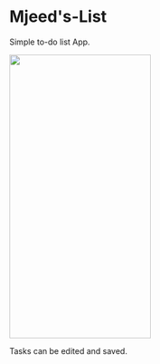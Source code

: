 # Mjeed's-List
Simple to-do list App.




<img src="https://im.ezgif.com/tmp/ezgif-1-6d6078b0299e.gif" width="250" height="500" />

Tasks can be edited and saved.
